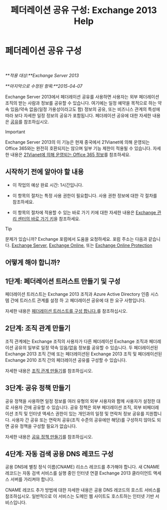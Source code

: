 ﻿---
title: '페더레이션 공유 구성: Exchange 2013 Help'
TOCTitle: 페더레이션 공유 구성
ms:assetid: b25ae450-def3-4797-a5fc-6e9bcee71a5d
ms:mtpsurl: https://technet.microsoft.com/ko-kr/library/JJ657483(v=EXCHG.150)
ms:contentKeyID: 50483945
ms.date: 05/22/2018
mtps_version: v=EXCHG.150
ms.translationtype: MT
---

# 페더레이션 공유 구성

 

_**적용 대상:**Exchange Server 2013_

_**마지막으로 수정된 항목:**2015-04-07_

Exchange Server 2013에서 페더레이션 공유를 사용하면 사용자는 외부 페더레이션 조직의 받는 사람과 정보를 공유할 수 있습니다. 여기에는 일정 예약을 목적으로 하는 약속 있음/약속 없음(일정 가용성이라고도 함) 정보의 공유, 또는 비즈니스 관계의 특성에 따라 보다 자세한 일정 정보의 공유가 포함됩니다. 페더레이션 공유에 대한 자세한 내용은 [공유](sharing-exchange-2013-help.md)를 참조하십시오.


> [!IMPORTANT]
> Exchange Server 2013의 이 기능은 현재 중국에서 21Vianet에 의해 운영되는 Office 365와는 완전히 호환되지는 않으며 일부 기능 제한이 적용될 수 있습니다. 자세한 내용은 <A href="https://go.microsoft.com/fwlink/?linkid=313640">21Vianet에 의해 운영되는 Office 365 정보</A>를 참조하세요.



## 시작하기 전에 알아야 할 내용

  - 이 작업의 예상 완료 시간: 1시간입니다.

  - 이 항목의 절차는 특정 사용 권한이 필요합니다. 사용 권한 정보에 대한 각 절차를 참조하세요.

  - 이 항목의 절차에 적용할 수 있는 바로 가기 키에 대한 자세한 내용은 [Exchange 관리 센터의 바로 가기 키](keyboard-shortcuts-in-the-exchange-admin-center-exchange-online-protection-help.md)을 참조하세요.


> [!TIP]
> 문제가 있습니까? Exchange 포럼에서 도움을 요청하세요. 포럼 주소는 다음과 같습니다. <A href="https://go.microsoft.com/fwlink/p/?linkid=60612">Exchange Server</A>, <A href="https://go.microsoft.com/fwlink/p/?linkid=267542">Exchange Online</A>, 또는 <A href="https://go.microsoft.com/fwlink/p/?linkid=285351">Exchange Online Protection</A>



## 어떻게 해야 합니까?

## 1단계: 페더레이션 트러스트 만들기 및 구성

페더레이션 트러스트는 Exchange 2013 조직과 Azure Active Directory 인증 시스템 간에 트러스트 관계를 설정 하 고 페더레이션 공유에 대 한 요구 사항입니다.

자세한 내용은 [페더레이션 트러스트를 구성 합니다.](configure-a-federation-trust-exchange-2013-help.md)를 참조하십시오.

## 2단계: 조직 관계 만들기

조직 관계에는 Exchange 조직의 사용자가 다른 페더레이션 Exchange 조직과 페더레이션 공유의 일부로 일정 약속 있음/없음 정보를 공유할 수 있습니다. 두 페더레이션된 Exchange 2013 조직 간에 또는 페더레이션된 Exchange 2013 조직 및 페더레이션된 Exchange 2010 조직 간의 페더레이션 공유를 구성할 수 있습니다.

자세한 내용은 [조직 관계 만들기](create-an-organization-relationship-exchange-2013-help.md)를 참조하십시오.

## 3단계: 공유 정책 만들기

공유 정책을 사용하면 일정 정보를 여러 유형의 외부 사용자와 함께 사용자가 설정한 대로 사용자 간에 공유할 수 있습니다. 공유 정책은 외부 페더레이션 조직, 외부 비페더레이션 조직 및 인터넷 액세스 권한이 있는 개인과의 일정 및 연락처 정보 공유를 지원합니다. 사용자 간 공유 또는 연락처 공유(조직 수준의 공유에만 해당)를 구성하지 않아도 되면 공유 정책을 구성할 필요가 없습니다.

자세한 내용은 [공유 정책 만들기](create-a-sharing-policy-exchange-2013-help.md)를 참조하십시오.

## 4단계: 자동 검색 공용 DNS 레코드 구성

공용 DNS에 별칭 정식 이름(CNAME) 리소스 레코드를 추가해야 합니다. 새 CNAME 레코드는 자동 검색 서비스를 실행 중인 인터넷 연결 Exchange 2013 클라이언트 액세스 서버를 가리켜야 합니다.

CNAME 레코드 추가 방법에 대한 자세한 내용은 공용 DNS 레코드의 호스트 서비스를 참조하십시오. 일반적으로 이 서비스는 도메인 웹 사이트도 호스트하는 인터넷 기반 서비스입니다.

